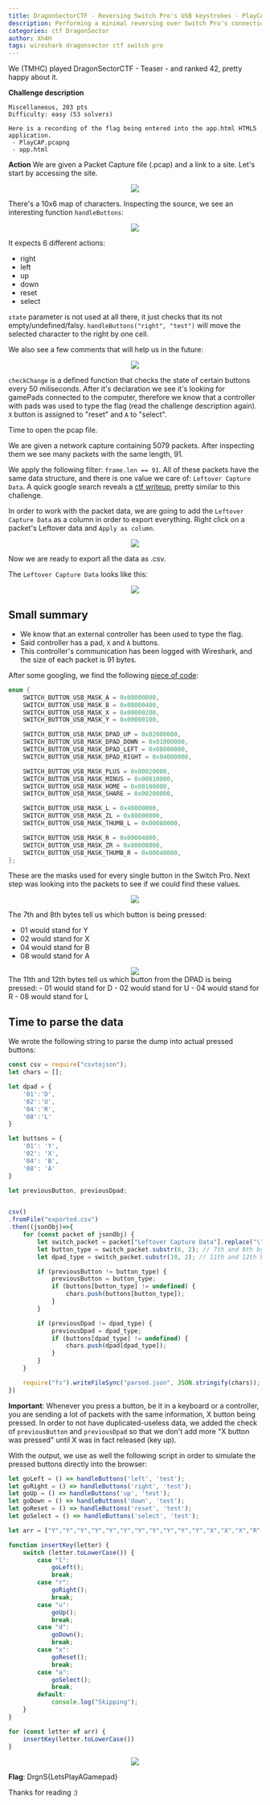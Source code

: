 ```yaml
---
title: DragonSectorCTF - Reversing Switch Pro's USB keystrokes - PlayCAP 
description: Performing a minimal reversing over Switch Pro's connection over USB in order to simulate pressed buttons
categories: ctf DragonSector
author: Xh4H
tags: wireshark dragonsector ctf switch pro
---
```


We (TMHC) played DragonSectorCTF - Teaser - and ranked 42, pretty happy about it.


**Challenge description**
```
Miscellaneous, 203 pts
Difficulty: easy (53 solvers)

Here is a recording of the flag being entered into the app.html HTML5 application.
 - PlayCAP.pcapng
 - app.html
```

**Action**
We are given a Packet Capture file (.pcap) and a link to a site. Let's start by accessing the site.

<div style="text-align:center"><img src="/assets/images/pcap_1.png"/></div>

There's a 10x6 map of characters. Inspecting the source, we see an interesting function ``handleButtons``:

<div style="text-align:center"><img src="/assets/images/pcap_2.png"/></div>

It expects 6 different actions:
- right
- left
- up
- down
- reset
- select

``state`` parameter is not used at all there, it just checks that its not empty/undefined/falsy. ``handleButtons("right", "test")`` will move the selected character to the right by one cell.

We also see a few comments that will help us in the future:

<div style="text-align:center"><img src="/assets/images/pcap_3.png"/></div>

``checkChange`` is a defined function that checks the state of certain buttons every 50 miliseconds. After it's declaration we see it's looking for gamePads connected to the computer, therefore we know that a controller with pads was used to type the flag (read the challenge description again). ``X`` button is assigned to "reset" and ``A`` to "select".

Time to open the pcap file.

We are given a network capture containing 5079 packets. After inspecting them we see many packets with the same length, 91. 

We apply the following filter: ``frame.len == 91``. All of these packets have the same data structure, and there is one value we care of: ``Leftover Capture Data``. A quick google search reveals a [ctf writeup](https://medium.com/@ali.bawazeeer/kaizen-ctf-2018-reverse-engineer-usb-keystrok-from-pcap-file-2412351679f4), pretty similar to this challenge.

In order to work with the packet data, we are going to add the ``Leftover Capture Data`` as a column in order to export everything. Right click on a packet's Leftover data and ``Apply as column``.

<div style="text-align:center"><img src="/assets/images/pcap_4.png"/></div>

Now we are ready to export all the data as .csv.

The ``Leftover Capture Data`` looks like this:

<div style="text-align:center"><img src="/assets/images/pcap_5.png"/></div>

## Small summary
- We know that an external controller has been used to type the flag.
- Said controller has a pad, ``X`` and ``A`` buttons.
- This controller's communication has been logged with Wireshark, and the size of each packet is 91 bytes.

After some googling, we find the following [piece of code](https://github.com/ToadKing/switch-pro-x/blob/master/switch-pro-x/ProControllerDevice.cpp#L33):

```cpp
enum {
	SWITCH_BUTTON_USB_MASK_A = 0x00000800,
	SWITCH_BUTTON_USB_MASK_B = 0x00000400,
	SWITCH_BUTTON_USB_MASK_X = 0x00000200,
	SWITCH_BUTTON_USB_MASK_Y = 0x00000100,

	SWITCH_BUTTON_USB_MASK_DPAD_UP = 0x02000000,
	SWITCH_BUTTON_USB_MASK_DPAD_DOWN = 0x01000000,
	SWITCH_BUTTON_USB_MASK_DPAD_LEFT = 0x08000000,
	SWITCH_BUTTON_USB_MASK_DPAD_RIGHT = 0x04000000,

	SWITCH_BUTTON_USB_MASK_PLUS = 0x00020000,
	SWITCH_BUTTON_USB_MASK_MINUS = 0x00010000,
	SWITCH_BUTTON_USB_MASK_HOME = 0x00100000,
	SWITCH_BUTTON_USB_MASK_SHARE = 0x00200000,

	SWITCH_BUTTON_USB_MASK_L = 0x40000000,
	SWITCH_BUTTON_USB_MASK_ZL = 0x80000000,
	SWITCH_BUTTON_USB_MASK_THUMB_L = 0x00080000,

	SWITCH_BUTTON_USB_MASK_R = 0x00004000,
	SWITCH_BUTTON_USB_MASK_ZR = 0x00008000,
	SWITCH_BUTTON_USB_MASK_THUMB_R = 0x00040000,
};
```

These are the masks used for every single button in the Switch Pro. Next step was looking into the packets to see if we could find these values.

<div style="text-align:center"><img src="/assets/images/pcap_6.png"/></div>

The 7th and 8th bytes tell us which button is being pressed:
- 01 would stand for Y
- 02 would stand for X
- 04 would stand for B
- 08 would stand for A

<div style="text-align:center"><img src="/assets/images/pcap_7.png"/></div>
The 11th and 12th bytes tell us which button from the DPAD is being pressed:
- 01 would stand for D
- 02 would stand for U
- 04 would stand for R
- 08 would stand for L

## Time to parse the data

We wrote the following string to parse the dump into actual pressed buttons:
```js
const csv = require("csvtojson");
let chars = [];

let dpad = {
	'01':'D',
	'02':'U',
	'04':'R',
	'08':'L'
}

let buttons = {
	'01': 'Y',
	'02': 'X',
	'04': 'B',
	'08': 'A'
}

let previousButton, previousDpad;


csv()
.fromFile("exported.csv")
.then((jsonObj)=>{
	for (const packet of jsonObj) {
		let switch_packet = packet["Leftover Capture Data"].replace("\"", "");
		let button_type = switch_packet.substr(6, 2); // 7th and 8th byte -> Button type
		let dpad_type = switch_packet.substr(10, 2); // 11th and 12th byte -> dpad type

		if (previousButton != button_type) {
			previousButton = button_type;
			if (buttons[button_type] != undefined) {
				chars.push(buttons[button_type]);
			}
		}

		if (previousDpad != dpad_type) {
			previousDpad = dpad_type;
			if (buttons[dpad_type] != undefined) {
				chars.push(dpad[dpad_type]);
			}
		}	
	}

	require("fs").writeFileSync("parsed.json", JSON.stringify(chars));
})
```
**Important**: Whenever you press a button, be it in a keyboard or a controller, you are sending a lot of packets with the same information, X button being pressed. In order to not have duplicated-useless data, we added the check of ``previousButton`` and ``previousDpad`` so that we don't add more "X button was pressed" until X was in fact released (key up).


With the output, we use as well the following script in order to simulate the pressed buttons directly into the browser:

```js
let goLeft = () => handleButtons('left', 'test');
let goRight = () => handleButtons('right', 'test');
let goUp = () => handleButtons('up', 'test');
let goDown = () => handleButtons('down', 'test');
let goReset = () => handleButtons('reset', 'test');
let goSelect = () => handleButtons('select', 'test');

let arr = ["Y","Y","Y","Y","Y","Y","Y","Y","Y","Y","Y","X","X","X","R","R","R","A","D","D","D","D","A","U","L","A","R","R","R","R","R","R","R","A","R","R","R","R","R","U","U","R","R","R","R","A","D","D","D","D","A","U","U","U","U","L","L","L","L","L","L","L","A","D","D","L","A","R","R","R","R","R","D","A","L","A","U","U","U","R","A","D","D","R","R","R","L","A","U","L","A","D","D","L","L","L","L","L","L","D","A","U","U","U","U","U","A","R","R","R","R","R","R","A","D","D","A","R","R","D","A","R","R","A","R","D","A","U","U","R","R","R","R","R","A","R","R","R","A","D","D","D","A","X"]

function insertKey(letter) {
	switch (letter.toLowerCase()) {
		case "l":
			goLeft();
			break;
		case "r":
			goRight();
			break;
		case "u":
			goUp();
			break;
		case "d":
			goDown();
			break;
		case "x":
			goReset();
			break;
		case "a":
			goSelect();
			break;
		default:
			console.log("Skipping");
	}
}

for (const letter of arr) {
	insertKey(letter.toLowerCase())
}
```

<div style="text-align:center"><img src="/assets/images/pcap_8.png"/></div>

**Flag**: DrgnS{LetsPlayAGamepad}


Thanks for reading :)

<script src="https://www.hackthebox.eu/badge/21439"></script>
